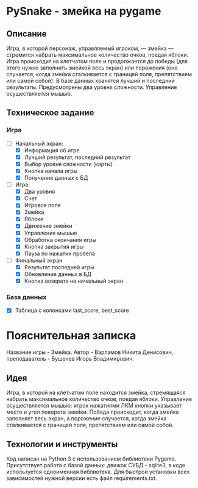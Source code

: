 # PySnake - змейка на pygame

## Описание

Игра, в которой персонаж, управляемый игроком, — змейка — стремится набрать максимальное количество очков,
поедая яблоки. Игра происходит на клетчатом поле и продолжается до победы (для этого нужно заполнить змейкой весь экран)
или поражения
(оно случается, когда змейка сталкивается с границей поля, препятствием или самой собой). В базе данных хранятся лучший
и последний результаты. Предусмотрены два уровня сложности. Управление осуществляется мышью.

## Техническое задание

### Игра

- [ ] Начальный экран:
    - [x] Информация об игре
    - [x] Лучший результат, последний результат
    - [x] Выбор уровня сложности (карты)
    - [x] Кнопка начала игры
    - [x] Получение данных с БД
- [ ] Игра:
    - [x] Два уровня
    - [x] Счет
    - [x] Игровое поле
    - [x] Змейка
    - [x] Яблоки
    - [x] Движение змейки
    - [x] Управление мышью
    - [x] Обработка окончания игры
    - [x] Кнопка закрытия игры
    - [x] Пауза по нажатии пробела
- [ ] Финальный экран
    - [x] Результат последней игры
    - [x] Обновление данных в БД
    - [x] Кнопка возврата на начальный экран

### База данных

- [x] Таблица с колонками last_score, best_score

# Пояснительная записка

Название игры - Змейка. Автор - Варламов Никита Денисович, преподаватель - Бушенев Игорь Владимирович.

## Идея

Игра, в которой на клетчатом поле находится змейка, стремящаяся набрать максимальное количество очков, поедая
яблоки. Управление осуществляется мышью: игрок нажатиями ЛКМ кнопки указывает место и угол поворота змейки. Победа
происходит, когда змейка заполняет весь экран, а поражение случается, когда змейка сталкивается с границей поля,
препятствием или самой собой.

## Технологии и инструменты

Код написан на Python 3 с использованием библиотеки Pygame. Присутствует работа с базой данных: движок СУБД - sqlite3, в
коде используется одноименная библиотека. Для быстрой установки всех зависимостей нужной версии есть файл
requirements.txt.
